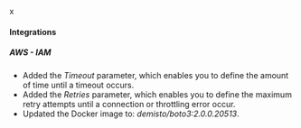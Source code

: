x
#### Integrations
##### AWS - IAM
- Added the *Timeout* parameter, which enables you to define the amount of time until a timeout occurs.
- Added the *Retries* parameter, which enables you to define the maximum retry attempts until a connection or throttling error occur.
- Updated the Docker image to: *demisto/boto3:2.0.0.20513*.
